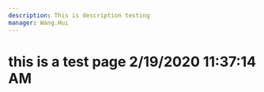 ```yaml
---
description: This is description testing
manager: Wang.Hui
---
```

# this is a test page 2/19/2020 11:37:14 AM